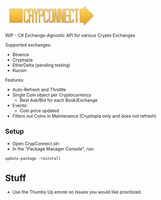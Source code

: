 <img src="Logo.png" width=300px  />


WIP - C# Exchange-Agnostic API for various Crypto Exchanges

Supported exchanges:

 - Binance
 - Cryptopia
 - EtherDelta (pending testing)
 - Kucoin

Features:

 - Auto-Refresh and Throttle
 - Single Coin object per Cryptocurrency
   - Best Ask/Bid for each Book/Exchange
 - Events:
   - Coin price updated
 - Filters out Coins in Maintenance (Cryptopia only and does not refresh)

## Setup

 - Open CrypConnect.sln
 - In the "Package Manager Console", run:

```
update-package -reinstall
```



# Stuff

 - Use the Thumbs Up emote on Issues you would like prioritized.
 